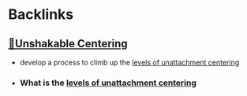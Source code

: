
# Backlinks
## [🌱Unshakable Centering](<🌱Unshakable Centering.md>)
- develop a process to climb up the [levels of unattachment centering](<levels of unattachment centering.md>)

- ### What is the [levels of unattachment centering](<levels of unattachment centering.md>)

